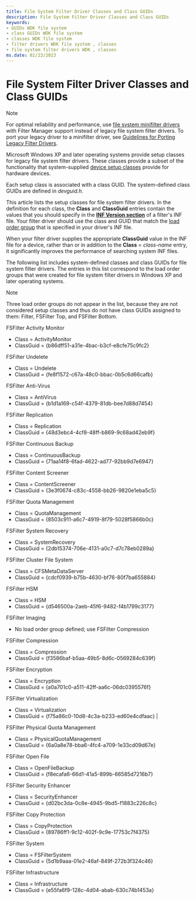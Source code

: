 ```yaml
---
title: File System Filter Driver Classes and Class GUIDs
description: File System Filter Driver Classes and Class GUIDs
keywords:
- GUIDs WDK file system
- class GUIDs WDK file system
- classes WDK file system
- filter drivers WDK file system , classes
- file system filter drivers WDK , classes
ms.date: 02/23/2023
---
```


# File System Filter Driver Classes and Class GUIDs

> [!NOTE]
> For optimal reliability and performance, use [file system minifilter drivers](./filter-manager-concepts.md) with Filter Manager support instead of legacy file system filter drivers. To port your legacy driver to a minifilter driver, see [Guidelines for Porting Legacy Filter Drivers](guidelines-for-porting-legacy-filter-drivers.md).

Microsoft Windows XP and later operating systems provide setup classes for legacy file system filter drivers. These classes provide a subset of the functionality that system-supplied [device setup classes](../install/overview-of-device-setup-classes.md) provide for hardware devices.

Each setup class is associated with a class GUID. The system-defined class GUIDs are defined in *devguid.h*.

This article lists the setup classes for file system filter drivers. In the definition for each class, the **Class** and **ClassGuid** entries contain the values that you should specify in the [**INF Version section**](../install/inf-version-section.md) of a filter's INF file. Your filter driver should use the class and GUID that match the [load order group](load-order-groups-for-file-system-filter-drivers.md) that is specified in your driver's INF file.

When your filter driver supplies the appropriate **ClassGuid** value in the INF file for a device, rather than or in addition to the **Class** = *class-name* entry, it significantly improves the performance of searching system INF files.

The following list includes system-defined classes and class GUIDs for file system filter drivers. The entries in this list correspond to the load order groups that were created for file system filter drivers in Windows XP and later operating systems.

> [!NOTE]
> Three load order groups do not appear in the list, because they are not considered setup classes and thus do not have class GUIDs assigned to them: Filter, FSFilter Top, and FSFilter Bottom.

FSFilter Activity Monitor

* Class = ActivityMonitor
* ClassGuid = {b86dff51-a31e-4bac-b3cf-e8cfe75c9fc2}

FSFilter Undelete

* Class = Undelete
* ClassGuid = {fe8f1572-c67a-48c0-bbac-0b5c6d66cafb}

FSFilter Anti-Virus

* Class = AntiVirus
* ClassGuid = {b1d1a169-c54f-4379-81db-bee7d88d7454}

FSFilter Replication

* Class = Replication
* ClassGuid = {48d3ebc4-4cf8-48ff-b869-9c68ad42eb9f}

FSFilter Continuous Backup

* Class = ContinuousBackup
* ClassGuid = {71aa14f8-6fad-4622-ad77-92bb9d7e6947}

FSFilter Content Screener

* Class = ContentScreener
* ClassGuid = {3e3f0674-c83c-4558-bb26-9820e1eba5c5}

FSFilter Quota Management

* Class = QuotaManagement
* ClassGuid = {8503c911-a6c7-4919-8f79-5028f5866b0c}

FSFilter System Recovery

* Class = SystemRecovery
* ClassGuid = {2db15374-706e-4131-a0c7-d7c78eb0289a}

FSFilter Cluster File System

* Class = CFSMetaDataServer
* ClassGuid = {cdcf0939-b75b-4630-bf76-80f7ba655884}

FSFilter HSM

* Class = HSM
* ClassGuid = {d546500a-2aeb-45f6-9482-f4b1799c3177}

FSFilter Imaging

* No load order group defined; use FSFilter Compression

FSFilter Compression

* Class = Compression
* ClassGuid = {f3586baf-b5aa-49b5-8d6c-0569284c639f}

FSFilter Encryption

* Class = Encryption
* ClassGuid = {a0a701c0-a511-42ff-aa6c-06dc0395576f}

FSFilter Virtualization

* Class = Virtualization
* ClassGuid = {f75a86c0-10d8-4c3a-b233-ed60e4cdfaac} |

FSFilter Physical Quota Management

* Class = PhysicalQuotaManagement
* ClassGuid = {6a0a8e78-bba6-4fc4-a709-1e33cd09d67e}

FSFilter Open File

* Class = OpenFileBackup
* ClassGuid = {f8ecafa6-66d1-41a5-899b-66585d7216b7}

FSFilter Security Enhancer

* Class = SecurityEnhancer
* ClassGuid = {d02bc3da-0c8e-4945-9bd5-f1883c226c8c}

FSFilter Copy Protection

* Class = CopyProtection
* ClassGuid = {89786ff1-9c12-402f-9c9e-17753c7f4375}

FSFilter System

* Class = FSFilterSystem
* ClassGuid = {5d1b9aaa-01e2-46af-849f-272b3f324c46}

FSFilter Infrastructure

* Class = Infrastructure
* ClassGuid = {e55fa6f9-128c-4d04-abab-630c74b1453a}
